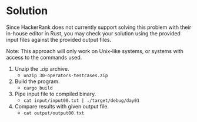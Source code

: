 # Solution
Since HackerRank does not currently support solving this problem with their in-house editor in Rust, you may check your solution using the provided input files against the provided output files.

Note: This approach will only work on Unix-like systems, or systems with access to the commands used.

1. Unzip the .zip archive.
   - `unzip 30-operators-testcases.zip`
2. Build the program.
   - `cargo build`
3. Pipe input file to compiled binary.
   - `cat input/input00.txt | ./target/debug/day01`
4. Compare results with given output file.
   - `cat output/output00.txt`
